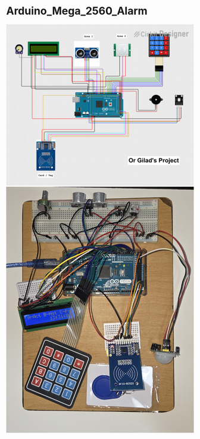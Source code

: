 # Arduino_Mega_2560_Alarm

![alt text](Alarm%20With%20RFID%20Diagram.png)
![alt text](Arduino_Mega_Alarm_Actual_Circuit.jpg)
